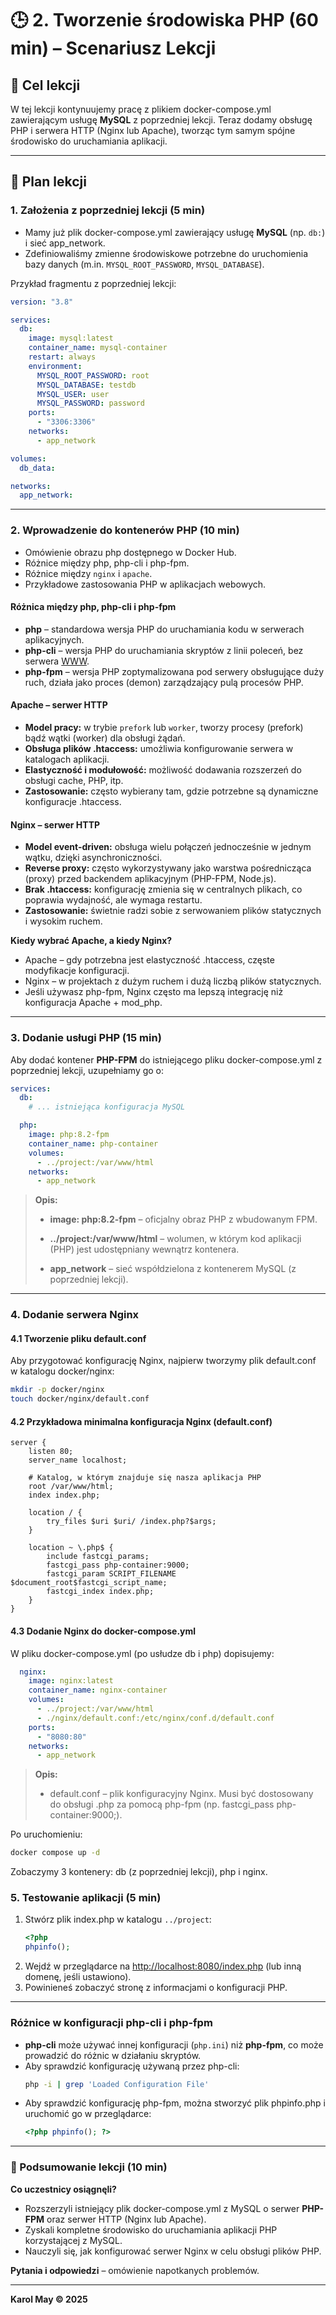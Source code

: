# 🕒 2. Tworzenie środowiska PHP (60 min) – Scenariusz Lekcji

## 🌟 Cel lekcji

W tej lekcji kontynuujemy pracę z plikiem docker-compose.yml zawierającym usługę **MySQL** z poprzedniej lekcji. Teraz dodamy obsługę PHP i serwera HTTP (Nginx lub Apache), tworząc tym samym spójne środowisko do uruchamiania aplikacji.

---

## 📌 Plan lekcji

### **1. Założenia z poprzedniej lekcji (5 min)**

- Mamy już plik docker-compose.yml zawierający usługę **MySQL** (np. `db:`) i sieć app\_network.
- Zdefiniowaliśmy zmienne środowiskowe potrzebne do uruchomienia bazy danych (m.in. `MYSQL_ROOT_PASSWORD`, `MYSQL_DATABASE`).

Przykład fragmentu z poprzedniej lekcji:

```yaml
version: "3.8"

services:
  db:
    image: mysql:latest
    container_name: mysql-container
    restart: always
    environment:
      MYSQL_ROOT_PASSWORD: root
      MYSQL_DATABASE: testdb
      MYSQL_USER: user
      MYSQL_PASSWORD: password
    ports:
      - "3306:3306"
    networks:
      - app_network

volumes:
  db_data:

networks:
  app_network:
```

---

### **2. Wprowadzenie do kontenerów PHP (10 min)**

- Omówienie obrazu php dostępnego w Docker Hub.
- Różnice między php, php-cli i php-fpm.
- Różnice między `nginx` i `apache`.
- Przykładowe zastosowania PHP w aplikacjach webowych.

#### Różnica między php, php-cli i php-fpm

- **php** – standardowa wersja PHP do uruchamiania kodu w serwerach aplikacyjnych.
- **php-cli** – wersja PHP do uruchamiania skryptów z linii poleceń, bez serwera [WWW](http://WWW).
- **php-fpm** – wersja PHP zoptymalizowana pod serwery obsługujące duży ruch, działa jako proces (demon) zarządzający pulą procesów PHP.

#### Apache – serwer HTTP

- **Model pracy:** w trybie `prefork` lub `worker`, tworzy procesy (prefork) bądź wątki (worker) dla obsługi żądań.
- **Obsługa plików .htaccess:** umożliwia konfigurowanie serwera w katalogach aplikacji.
- **Elastyczność i modułowość:** możliwość dodawania rozszerzeń do obsługi cache, PHP, itp.
- **Zastosowanie:** często wybierany tam, gdzie potrzebne są dynamiczne konfiguracje .htaccess.

#### Nginx – serwer HTTP

- **Model event-driven:** obsługa wielu połączeń jednocześnie w jednym wątku, dzięki asynchroniczności.
- **Reverse proxy:** często wykorzystywany jako warstwa pośrednicząca (proxy) przed backendem aplikacyjnym (PHP-FPM, Node.js).
- **Brak .htaccess:** konfigurację zmienia się w centralnych plikach, co poprawia wydajność, ale wymaga restartu.
- **Zastosowanie:** świetnie radzi sobie z serwowaniem plików statycznych i wysokim ruchem.

**Kiedy wybrać Apache, a kiedy Nginx?**

- Apache – gdy potrzebna jest elastyczność .htaccess, częste modyfikacje konfiguracji.
- Nginx – w projektach z dużym ruchem i dużą liczbą plików statycznych.
- Jeśli używasz php-fpm, Nginx często ma lepszą integrację niż konfiguracja Apache + mod\_php.

---

### **3. Dodanie usługi PHP (15 min)**

Aby dodać kontener **PHP-FPM** do istniejącego pliku docker-compose.yml z poprzedniej lekcji, uzupełniamy go o:

```yaml
services:
  db:
    # ... istniejąca konfiguracja MySQL

  php:
    image: php:8.2-fpm
    container_name: php-container
    volumes:
      - ../project:/var/www/html
    networks:
      - app_network
```

> **Opis:**
>
> - **image: php:8.2-fpm** – oficjalny obraz PHP z wbudowanym FPM.
>
> - **../project:/var/www/html** – wolumen, w którym kod aplikacji (PHP) jest udostępniany wewnątrz kontenera.
>
> - **app\_network** – sieć współdzielona z kontenerem MySQL (z poprzedniej lekcji).

---

### 4. Dodanie serwera Nginx

#### 4.1 Tworzenie pliku default.conf

Aby przygotować konfigurację Nginx, najpierw tworzymy plik default.conf w katalogu docker/nginx:

```bash
mkdir -p docker/nginx
touch docker/nginx/default.conf
```

#### 4.2 Przykładowa minimalna konfiguracja Nginx (default.conf)

```nginx
server {
    listen 80;
    server_name localhost;

    # Katalog, w którym znajduje się nasza aplikacja PHP
    root /var/www/html;
    index index.php;

    location / {
        try_files $uri $uri/ /index.php?$args;
    }

    location ~ \.php$ {
        include fastcgi_params;
        fastcgi_pass php-container:9000;
        fastcgi_param SCRIPT_FILENAME $document_root$fastcgi_script_name;
        fastcgi_index index.php;
    }
}
```

#### 4.3 Dodanie Nginx do docker-compose.yml

W pliku docker-compose.yml (po usłudze db i php) dopisujemy:

```yaml
  nginx:
    image: nginx:latest
    container_name: nginx-container
    volumes:
      - ../project:/var/www/html
      - ./nginx/default.conf:/etc/nginx/conf.d/default.conf
    ports:
      - "8080:80"
    networks:
      - app_network
```

> **Opis:**
>
> - default.conf – plik konfiguracyjny Nginx. Musi być dostosowany do obsługi .php za pomocą php-fpm (np. fastcgi\_pass php-container:9000;).

Po uruchomieniu:

```bash
docker compose up -d
```

Zobaczymy 3 kontenery: db (z poprzedniej lekcji), php i nginx.

### **5. Testowanie aplikacji (5 min)**

1. Stwórz plik index.php w katalogu `../project`:
   ```php
   <?php
   phpinfo();
   ```
2. Wejdź w przeglądarce na [http://localhost:8080/index.php](http://localhost:8080/index.php) (lub inną domenę, jeśli ustawiono).
3. Powinieneś zobaczyć stronę z informacjami o konfiguracji PHP.

---

### **Różnice w konfiguracji php-cli i php-fpm**

- **php-cli** może używać innej konfiguracji (`php.ini`) niż **php-fpm**, co może prowadzić do różnic w działaniu skryptów.
- Aby sprawdzić konfigurację używaną przez php-cli:
  ```bash
  php -i | grep 'Loaded Configuration File'
  ```
- Aby sprawdzić konfigurację php-fpm, można stworzyć plik phpinfo.php i uruchomić go w przeglądarce:
  ```php
  <?php phpinfo(); ?>
  ```

---

### **📝 Podsumowanie lekcji (10 min)**

**Co uczestnicy osiągnęli?**

- Rozszerzyli istniejący plik docker-compose.yml z MySQL o serwer **PHP-FPM** oraz serwer HTTP (Nginx lub Apache).
- Zyskali kompletne środowisko do uruchamiania aplikacji PHP korzystającej z MySQL.
- Nauczyli się, jak konfigurować serwer Nginx w celu obsługi plików PHP.

**Pytania i odpowiedzi** – omówienie napotkanych problemów.

---

**Karol May © 2025**

